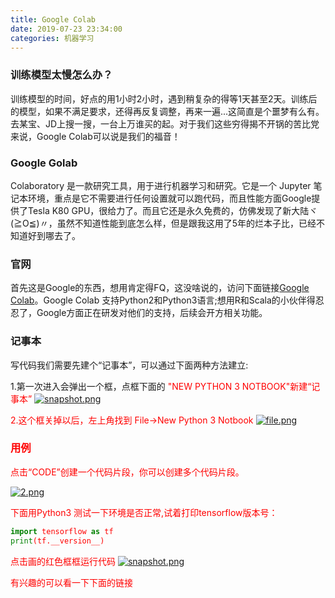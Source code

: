 ```yaml
---
title: Google Colab
date: 2019-07-23 23:34:00
categories: 机器学习
---
```


### 训练模型太慢怎么办？

训练模型的时间，好点的用1小时2小时，遇到稍复杂的得等1天甚至2天。训练后的模型，如果不满足要求，还得再反复调整，再来一遍...这简直是个噩梦有么有。去某宝、JD上搜一搜，一台上万谁买的起。对于我们这些穷得揭不开锅的苦比党来说，Google Colab可以说是我们的福音！

### Google Golab

Colaboratory 是一款研究工具，用于进行机器学习和研究。它是一个 Jupyter 笔记本环境，重点是它不需要进行任何设置就可以跑代码，而且性能方面Google提供了Tesla K80 GPU，很给力了。而且它还是永久免费的，仿佛发现了新大陆ヾ(≧O≦)〃，虽然不知道性能到底怎么样，但是跟我这用了5年的烂本子比，已经不知道好到哪去了。

### 官网

首先这是Google的东西，想用肯定得FQ，这没啥说的，访问下面链接[Google Colab](https://colab.research.google.com)。Google Colab 支持Python2和Python3语言;想用R和Scala的小伙伴得忍忍了，Google方面正在研发对他们的支持，后续会开方相关功能。

### 记事本

写代码我们需要先建个“记事本”，可以通过下面两种方法建立:

1.第一次进入会弹出一个框，点框下面的 <font color="red">"NEW PYTHON 3 NOTBOOK"新建“记事本”
[![snapshot.png](https://i.loli.net/2019/07/23/5d3722e1577ab71988.png)](https://i.loli.net/2019/07/23/5d3722e1577ab71988.png)

2.这个框关掉以后，左上角找到 File->New Python 3 Notbook
[![file.png](https://i.loli.net/2019/07/23/5d372313881d457467.png)](https://i.loli.net/2019/07/23/5d372313881d457467.png)

### 用例

点击“CODE”创建一个代码片段，你可以创建多个代码片段。

[![2.png](https://i.loli.net/2019/07/23/5d3728ac90b5852441.png)](https://i.loli.net/2019/07/23/5d3728ac90b5852441.png)

下面用Python3 测试一下环境是否正常,试着打印tensorflow版本号：

```python
import tensorflow as tf
print(tf.__version__)
```

点击画的红色框框运行代码
[![snapshot.png](https://i.loli.net/2019/07/23/5d372439cf26465483.png)](https://i.loli.net/2019/07/23/5d372439cf26465483.png)

有兴趣的可以看一下下面的链接

[^脚注]: https://research.google.com/colaboratory/faq.html#browsers